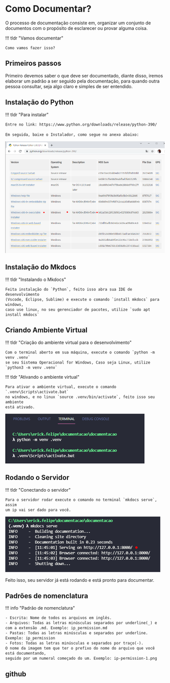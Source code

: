 # Como Documentar? 

O processo de documentação consiste em, organizar um conjunto de documentos com
 o propósito de esclarecer ou provar alguma coisa.

!!! tldr "Vamos documentar"

    Como vamos fazer isso? 

## Primeiros passos

Primeiro devemos saber o que deve ser documentado, diante disso, iremos elaborar
um padrão a ser seguido pela documentação, para quando outra pessoa consultar,
seja algo claro e simples de ser entendido.

## Instalação do Python

!!! tldr "Para instalar"

    Entre no link: https://www.python.org/downloads/release/python-390/

    Em seguida, baixe o Instalador, como segue no anexo abaixo:

![ex1](\img\py-01.PNG)

## Instalação do Mkdocs

!!! tldr "Instalando o Mkdocs"

    Feita instalação do `Python`, feito isso abra sua IDE de desenvolvimento
    (Vscode, Eclipse, Sublime) e execute o comando `install mkdocs` para windows,
    caso use linux, no seu gerenciador de pacotes, utilize `sudo apt install mkdocs`  


## Criando Ambiente Virtual

!!! tldr "Criação do ambiente virtual para o desenvolvimento"

    Com o terminal aberto em sua máquina, execute o comando `python -m venv .venv`
    se seu Sistema Operacional for Windows, Caso seja Linux, utilize `python3 -m venv .venv`

!!! tldr "Ativando o ambiente virtual"

    Para ativar o ambiente virtual, execute o comando `.venv\Scripts\activate.bat`
    no windows, e no linux `source .venv/bin/activate`, feito isso seu ambiente 
    está ativado.

![ex2](\img\venv-01.PNG) 

## Rodando o Servidor

!!! tldr "Conectando o servidor"

    Para o servidor rodar execute o comando no terminal `mkdocs serve`, assim 
    um ip vai ser dado para você. 

![ex3](\img\sv-01.PNG)

Feito isso, seu servidor já está rodando e está pronto para documentar. 

## Padrões de nomenclatura 

!!! info "Padrão de nomenclatura"

    - Escrita: Nome de todos os arquivos em inglês.
    - Arquivos: Todas as letras minúsculas separados por underline(_) e com a extensão .md. Exemplo: ip_permission.md
    - Pastas: Todas as letras minúsculas e separados por underline. Exemplo: ip_permission
    - Fotos: Todas as letras minúsculas e separados por traço(-). 
    O nome da imagem tem que ter o prefixo do nome do arquivo que você está documentando,
    seguido por um numeral começado do um. Exemplo: ip-permission-1.png

## github




